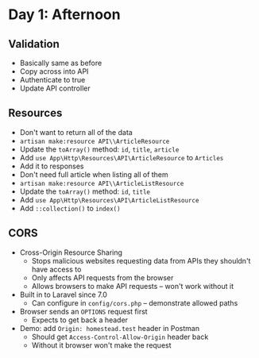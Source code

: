 # Day 1: Afternoon

## Validation

- Basically same as before
- Copy across into API
- Authenticate to true
- Update API controller

## Resources

- Don't want to return all of the data
- `artisan make:resource API\\ArticleResource`
- Update the `toArray()` method: `id`, `title`, `article`
- Add `use App\Http\Resources\API\ArticleResource` to `Articles`
- Add it to responses
- Don't need full article when listing all of them
- `artisan make:resource API\\ArticleListResource`
- Update the `toArray()` method: `id`, `title`
- Add `use App\Http\Resources\API\ArticleListResource`
- Add `::collection()` to `index()`


## CORS

- Cross-Origin Resource Sharing
    - Stops malicious websites requesting data from APIs they shouldn't have access to
    - Only affects API requests from the browser
    - Allows browsers to make API requests – won't work without it
- Built in to Laravel since 7.0
    - Can configure in `config/cors.php` – demonstrate allowed paths
- Browser sends an `OPTIONS` request first
    - Expects to get back a header
- Demo: add `Origin: homestead.test` header in Postman
    - Should get `Access-Control-Allow-Origin` header back
    - Without it browser won't make the request

